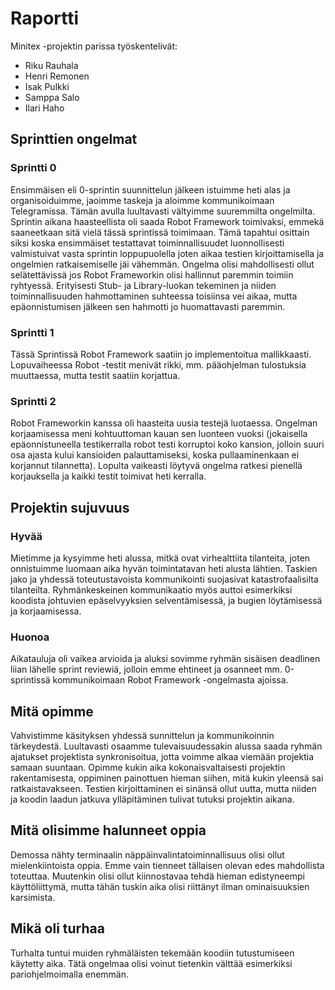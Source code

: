 # Raportti

Minitex -projektin parissa työskentelivät:
- Riku Rauhala
- Henri Remonen
- Isak Pulkki
- Samppa Salo
- Ilari Haho

## Sprinttien ongelmat

### Sprintti 0

Ensimmäisen eli 0-sprintin suunnittelun jälkeen istuimme heti alas ja organisoiduimme, jaoimme taskeja ja aloimme kommunikoimaan Telegramissa. Tämän avulla luultavasti vältyimme suuremmilta ongelmilta. Sprintin aikana haasteellista oli saada Robot Framework toimivaksi, emmekä saaneetkaan sitä vielä tässä sprintissä toimimaan. Tämä tapahtui osittain siksi koska ensimmäiset testattavat toiminnallisuudet luonnollisesti valmistuivat vasta sprintin loppupuolella joten aikaa testien kirjoittamisella ja ongelmien ratkaisemiselle jäi vähemmän. Ongelma olisi mahdollisesti ollut selätettävissä jos Robot Frameworkin olisi hallinnut paremmin toimiin ryhtyessä. Erityisesti Stub- ja Library-luokan tekeminen ja niiden toiminnallisuuden hahmottaminen suhteessa toisiinsa vei aikaa, mutta epäonnistumisen jälkeen sen hahmotti jo huomattavasti paremmin.

### Sprintti 1

Tässä Sprintissä Robot Framework saatiin jo implementoitua mallikkaasti. Lopuvaiheessa Robot -testit menivät rikki, mm. pääohjelman tulostuksia muuttaessa, mutta testit saatiin korjattua.

### Sprintti 2

Robot Frameworkin kanssa oli haasteita uusia testejä luotaessa. Ongelman korjaamisessa meni kohtuuttoman kauan sen luonteen vuoksi (jokaisella epäonnistuneella testikerralla robot testi korruptoi koko kansion, jolloin suuri osa ajasta kului kansioiden palauttamiseksi, koska pullaaminenkaan ei korjannut tilannetta). Lopulta vaikeasti löytyvä ongelma ratkesi pienellä korjauksella ja kaikki testit toimivat heti kerralla.

## Projektin sujuvuus

### Hyvää

Mietimme ja kysyimme heti alussa, mitkä ovat virhealttiita tilanteita, joten onnistuimme luomaan aika hyvän toimintatavan heti alusta lähtien. Taskien jako ja yhdessä toteutustavoista kommunikointi suojasivat katastrofaalisilta tilanteilta. Ryhmänkeskeinen kommunikaatio myös auttoi esimerkiksi koodista johtuvien epäselvyyksien selventämisessä, ja bugien löytämisessä ja korjaamisessa.

### Huonoa

Aikatauluja oli vaikea arvioida ja aluksi sovimme ryhmän sisäisen deadlinen liian lähelle sprint reviewiä, jolloin emme ehtineet ja osanneet mm. 0-sprintissä kommunikoimaan Robot Framework -ongelmasta ajoissa.

## Mitä opimme

Vahvistimme käsityksen yhdessä sunnittelun ja kommunikoinnin tärkeydestä. Luultavasti osaamme tulevaisuudessakin alussa saada ryhmän ajatukset projektista synkronisoitua, jotta voimme alkaa viemään projektia samaan suuntaan. Opimme kukin aika kokonaisvaltaisesti projektin rakentamisesta, oppiminen painottuen hieman siihen, mitä kukin yleensä sai ratkaistavakseen. Testien kirjoittaminen ei sinänsä ollut uutta, mutta niiden ja koodin laadun jatkuva ylläpitäminen tulivat tutuksi projektin aikana.

## Mitä olisimme halunneet oppia

Demossa nähty terminaalin näppäinvalintatoiminnallisuus olisi ollut mielenkiintoista oppia. Emme vain tienneet tällaisen olevan edes mahdollista toteuttaa. Muutenkin olisi ollut kiinnostavaa tehdä hieman edistyneempi käyttöliittymä, mutta tähän tuskin aika olisi riittänyt ilman ominaisuuksien karsimista.

## Mikä oli turhaa

Turhalta tuntui muiden ryhmäläisten tekemään koodiin tutustumiseen käytetty aika. Tätä ongelmaa olisi voinut tietenkin välttää esimerkiksi pariohjelmoimalla enemmän.
